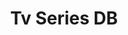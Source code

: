 ---
title: 'Tv Series DB'
cover: '../../images/projects/tvdb.png'
github: 'https://github.com/therollingambit/tvdb-react'
demo: 'https://tvdb-enaya.netlify.app/'
category: 'Frontend'
tags: ['React']
summary: Search for any tv series and view its details. Fetching data from TMDB API. Built with React.js.
---